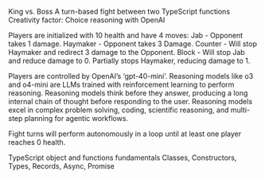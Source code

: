King vs. Boss
A turn-based fight between two TypeScript functions 
Creativity factor: Choice reasoning with OpenAI

Players are initialized with 10 health and have 4 moves:
Jab - Opponent takes 1 damage.
Haymaker - Opponent takes 3 Damage.
Counter - Will stop Haymaker and redirect 3 damage to the Opponent.
Block - Will stop Jab and reduce damage to 0. Partially stops Haymaker, reducing damage to 1.

Players are controlled by OpenAI’s ‘gpt-40-mini’. Reasoning models like o3 and o4-mini are LLMs trained with reinforcement learning to perform reasoning. Reasoning models think before they answer, producing a long internal chain of thought before responding to the user. Reasoning models excel in complex problem solving, coding, scientific reasoning, and multi-step planning for agentic workflows. 

Fight turns will perform autonomously in a loop until at least one player reaches 0 health.

TypeScript object and functions fundamentals
Classes, Constructors, Types, Records, Async, Promise
